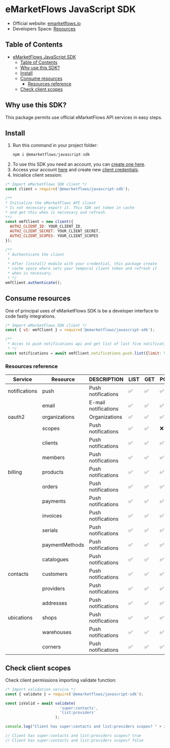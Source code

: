 # eMarketFlows JavaScript SDK

- Official website: [emarketflows.io](https://emarketflows.com)
- Developers Space: [Resources](https://emarketflows.com/developers)

## Table of Contents
- [eMarketFlows JavaScript SDK](#emarketflows-javascript-sdk)
  - [Table of Contents](#table-of-contents)
  - [Why use this SDK?](#why-use-this-sdk)
  - [Install](#install)
  - [Consume resources](#consume-resources)
    - [Resources reference](#resources-reference)
  - [Check client scopes](#check-client-scopes)

## Why use this SDK?

This package permits use official eMarketFlows API services in easy steps.

## Install

1. Run this command in your project folder:
   ```js
   npm i @emarketflows/javascript-sdk
   ```
2. To use this SDK you need an account, you can [create one here](#).
3. Access your account [here](https://emarketflows.io/login) and create new [client credentials](#).
4. Inicialice client session:
```js
/* Import eMarketFlows SDK client */
const client = require('@emarketflows/javascript-sdk');

/** 
* Initialize the eMarketFlows API client
* Is not necessary export it. This SDK set token in cache
* and get this when is neccesary and refresh.
**/
const emfClient = new client({
  AUTH2_CLIENT_ID: YOUR_CLIENT_ID,
  AUTH2_CLIENT_SECRET: YOUR_CLIENT_SECRET,
  AUTH2_CLIENT_SCOPES: YOUR_CLIENT_SCOPES
});

/**
 * Authenticate the client
 * 
 * After [install] module with your credential, this package create
 * cache space where sets your temporal client token and refresh it 
 * when is necessary.
 * */
emfClient.authenticate();
```
## Consume resources

One of principal uses of eMarketFlows SDK is be a developer interface to code fastly integrations.

```js
/* Import eMarketFlows SDK client */
const { v1: emfClient } = require('@emarketflows/javascript-sdk');

/** 
 * Acces to push notifications api and get list of last five notifications.
 * */
const notifications = await emfClient.notifications.push.list({limit: 5});
```

### Resources reference

| Service | Resource | DESCRIPTION | LIST | GET | POST | PUT | DELETE |
| -------- | ------- | ------- | ------- | ------- | ------- | ------- | ------- |
| notifications  | push | Push notifications | ✅ | ✅ | ✅ | ✅ | ✅ |
|  | email | E-mail notifications  | ✅ | ✅ | ✅ | ✅ | ✅ |
| oauth2  | organizations | Organizations  | ✅ | ✅ | ✅ | ✅ | ❌ |
|  | scopes | Push notifications | ✅ | ✅ | ❌ | ❌ | ❌ |
|  | clients | Push notifications | ✅ | ✅ | ✅ | ✅ | ✅ |
|  | members | Push notifications | ✅ | ✅ | ✅ | ✅ | ✅ |
| billing  | products | Push notifications | ✅ | ✅ | ✅ | ✅ | ✅ |
|  | orders | Push notifications | ✅ | ✅ | ✅ | ✅ | ✅ |
|  | payments | Push notifications | ✅ | ✅ | ✅ | ✅ | ✅ |
|  | invoices | Push notifications | ✅ | ✅ | ✅ | ✅ | ✅ |
|  | serials | Push notifications | ✅ | ✅ | ✅ | ✅ | ✅ |
|  | paymentMethods | Push notifications | ✅ | ✅ | ✅ | ✅ | ✅ |
|  | catalogues | Push notifications | ✅ | ✅ | ✅ | ✅ | ✅ |
| contacts  | customers | Push notifications | ✅ | ✅ | ✅ | ✅ | ✅ |
|  | providers | Push notifications | ✅ | ✅ | ✅ | ✅ | ✅ |
|  | addresses | Push notifications | ✅ | ✅ | ✅ | ✅ | ✅ |
| ubications  | shops | Push notifications | ✅ | ✅ | ✅ | ✅ | ✅ |
|  | warehouses | Push notifications | ✅ | ✅ | ✅ | ✅ | ✅ |
|  | corners | Push notifications | ✅ | ✅ | ✅ | ✅ | ✅ |

## Check client scopes

Check client permissions importing validate function:
```js
/* Import validation service */
const { validate } = require('@emarketflows/javascript-sdk');

const isValid = await validate(
                        'super:contacts',
                        'list:providers'
                      );

console.log("Client has super:contacts and list:providers scopes? " + isValid);

// Client has super:contacts and list:providers scopes? true
// Client has super:contacts and list:providers scopes? false
```